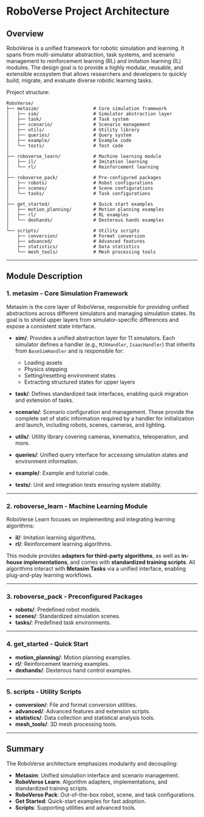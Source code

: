 # RoboVerse Project Architecture

## Overview

RoboVerse is a unified framework for robotic simulation and learning. It spans from multi-simulator abstraction, task systems, and scenario management to reinforcement learning (RL) and imitation learning (IL) modules. The design goal is to provide a highly modular, reusable, and extensible ecosystem that allows researchers and developers to quickly build, migrate, and evaluate diverse robotic learning tasks.

Project structure:

```
RoboVerse/
├── metasim/                    # Core simulation framework
│   ├── sim/                    # Simulator abstraction layer
│   ├── task/                   # Task system
│   ├── scenario/               # Scenario management
│   ├── utils/                  # Utility library
│   ├── queries/                # Query system
│   ├── example/                # Example code
│   └── tests/                  # Test code
│
├── roboverse_learn/            # Machine learning module
│   ├── il/                     # Imitation learning
│   └── rl/                     # Reinforcement learning
│
├── roboverse_pack/             # Pre-configured packages
│   ├── robots/                 # Robot configurations
│   ├── scenes/                 # Scene configurations
│   └── tasks/                  # Task configurations
│
├── get_started/                # Quick start examples
│   ├── motion_planning/        # Motion planning examples
│   ├── rl/                     # RL examples
│   └── dexhands/               # Dexterous hands examples
│
└── scripts/                    # Utility scripts
    ├── conversion/             # Format conversion
    ├── advanced/               # Advanced features
    ├── statistics/             # Data statistics
    └── mesh_tools/             # Mesh processing tools
```

---

## Module Description

### 1. **metasim - Core Simulation Framework**

Metasim is the core layer of RoboVerse, responsible for providing unified abstractions across different simulators and managing simulation states. Its goal is to shield upper layers from simulator-specific differences and expose a consistent state interface.

* **sim/**: Provides a unified abstraction layer for 11 simulators. Each simulator defines a handler (e.g., `MJXHandler`, `IsaacHandler`) that inherits from `BaseSimHandler` and is responsible for:

  * Loading assets
  * Physics stepping
  * Setting/resetting environment states
  * Extracting structured states for upper layers

* **task/**: Defines standardized task interfaces, enabling quick migration and extension of tasks.

* **scenario/**: Scenario configuration and management. These provide the complete set of static information required by a handler for initialization and launch, including robots, scenes, cameras, and lighting.

* **utils/**: Utility library covering cameras, kinematics, teleoperation, and more.

* **queries/**: Unified query interface for accessing simulation states and environment information.

* **example/**: Example and tutorial code.

* **tests/**: Unit and integration tests ensuring system stability.

---

### 2. **roboverse\_learn - Machine Learning Module**

RoboVerse Learn focuses on implementing and integrating learning algorithms:

* **il/**: Imitation learning algorithms.
* **rl/**: Reinforcement learning algorithms.

This module provides **adapters for third-party algorithms**, as well as **in-house implementations**, and comes with **standardized training scripts**. All algorithms interact with **Metasim Tasks** via a unified interface, enabling plug-and-play learning workflows.

---

### 3. **roboverse\_pack - Preconfigured Packages**

* **robots/**: Predefined robot models.
* **scenes/**: Standardized simulation scenes.
* **tasks/**: Predefined task environments.

---

### 4. **get\_started - Quick Start**

* **motion\_planning/**: Motion planning examples.
* **rl/**: Reinforcement learning examples.
* **dexhands/**: Dexterous hand control examples.

---

### 5. **scripts - Utility Scripts**

* **conversion/**: File and format conversion utilities.
* **advanced/**: Advanced features and extension scripts.
* **statistics/**: Data collection and statistical analysis tools.
* **mesh\_tools/**: 3D mesh processing tools.

---

## Summary

The RoboVerse architecture emphasizes modularity and decoupling:

* **Metasim**: Unified simulation interface and scenario management.
* **RoboVerse Learn**: Algorithm adapters, implementations, and standardized training scripts.
* **RoboVerse Pack**: Out-of-the-box robot, scene, and task configurations.
* **Get Started**: Quick-start examples for fast adoption.
* **Scripts**: Supporting utilities and advanced tools.
